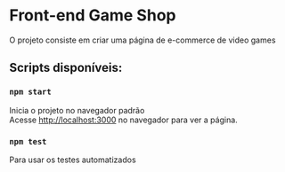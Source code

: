 # Front-end Game Shop

O projeto consiste em criar uma página de e-commerce de video games

## Scripts disponíveis:

### `npm start`

Inicia o projeto no navegador padrão\
Acesse [http://localhost:3000](http://localhost:3000) no navegador para ver a página.

### `npm test`

Para usar os testes automatizados
